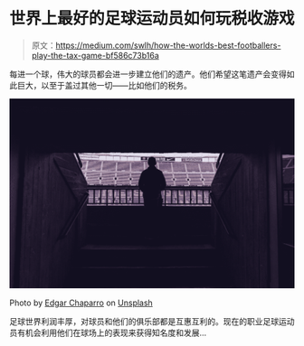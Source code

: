 # 世界上最好的足球运动员如何玩税收游戏

> 原文：<https://medium.com/swlh/how-the-worlds-best-footballers-play-the-tax-game-bf586c73b16a>

每进一个球，伟大的球员都会进一步建立他们的遗产。他们希望这笔遗产会变得如此巨大，以至于盖过其他一切——比如他们的税务。

![](img/9d1e57c68159e830b2f8826e475a35da.png)

Photo by [Edgar Chaparro](https://unsplash.com/@echaparro?utm_source=medium&utm_medium=referral) on [Unsplash](https://unsplash.com?utm_source=medium&utm_medium=referral)

足球世界利润丰厚，对球员和他们的俱乐部都是互惠互利的。现在的职业足球运动员有机会利用他们在球场上的表现来获得知名度和发展…